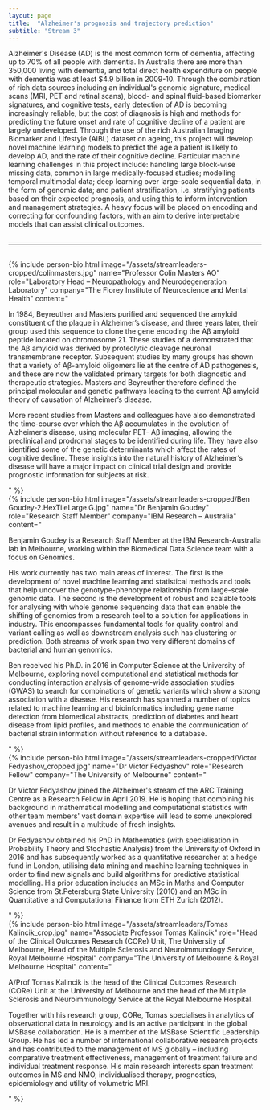 ```yaml
---
layout: page
title:  "Alzheimer's prognosis and trajectory prediction"
subtitle: "Stream 3"
---
```

Alzheimer's Disease (AD) is the most common form of dementia, affecting up to 70% of all people with dementia. In Australia there are more than 350,000 living with dementia, and total direct health expenditure on people with dementia was at least $4.9 billion in 2009-10. Through the combination of rich data sources including an individual's genomic signature, medical scans (MRI, PET and retinal scans), blood- and spinal fluid-based biomarker signatures, and cognitive tests, early detection of AD is becoming increasingly reliable, but the cost of diagnosis is high and methods for predicting the future onset and rate of cognitive decline of a patient are largely undeveloped. Through the use of the rich Australian Imaging Biomarker and Lifestyle (AIBL) dataset on ageing, this project will develop novel machine learning models to predict the age a patient is likely to develop AD, and the rate of their cognitive decline. Particular machine learning challenges in this project include: handling large block-wise missing data, common in large medically-focused studies; modelling temporal multimodal data; deep learning over large-scale sequential data, in the form of genomic data; and patient stratification, i.e. stratifying patients based on their expected prognosis, and using this to inform intervention and management strategies. A heavy focus will be placed on encoding and correcting for confounding factors, with an aim to derive interpretable models that can assist clinical outcomes.
<br><br>
<hr>
<br>
{% include person-bio.html
image="/assets/streamleaders-cropped/colinmasters.jpg"
name="Professor Colin Masters AO"
role="Laboratory Head – Neuropathology and Neurodegeneration Laboratory"
company="The Florey Institute of Neuroscience and Mental Health"
content="<p>In 1984, Beyreuther and Masters purified and sequenced the amyloid constituent of the plaque in Alzheimer’s disease, and three years later, their group used this sequence to clone the gene encoding the Aβ amyloid peptide located on chromosome 21. These studies of a demonstrated that the Aβ amyloid was derived by proteolytic cleavage neuronal transmembrane receptor. Subsequent studies by many groups has shown that a variety of Aβ-amyloid oligomers lie at the centre of AD pathogenesis, and these are now the validated primary targets for both diagnostic and therapeutic strategies. Masters and Beyreuther therefore defined the principal molecular and genetic pathways leading to the current Aβ amyloid theory of causation of Alzheimer’s disease.</p>
         <p>More recent studies from Masters and colleagues have also demonstrated the time-course over which the Aβ accumulates in the evolution of Alzheimer’s disease, using molecular PET- Aβ imaging, allowing the preclinical and prodromal stages to be identified during life. They have also identified some of the genetic determinants which affect the rates of cognitive decline. These insights into the natural history of Alzheimer’s disease will have a major impact on clinical trial design and provide prognostic information for subjects at risk.</p>"
%}
<br>
{% include person-bio.html
image="/assets/streamleaders-cropped/Ben Goudey-2.HexTileLarge.G.jpg"
name="Dr Benjamin Goudey"
role="Research Staff Member"
company="IBM Research – Australia"
content="<p>Benjamin Goudey is a Research Staff Member at the IBM Research-Australia lab in Melbourne, working within the Biomedical Data Science team with a focus on Genomics.</p>
         <p>His work currently has two main areas of interest. The first is the development of novel machine learning and statistical methods and tools that help uncover the genotype-phenotype relationship from large-scale genomic data. The second is the development of robust and scalable tools for analysing with whole genome sequencing data that can enable the shifting of genomics from a research tool to a solution for applications in industry. This encompasses fundamental tools for quality control and variant calling as well as downstream analysis such has clustering or prediction. Both streams of work span two very different domains of bacterial and human genomics.</p>
         <p>Ben received his Ph.D. in 2016 in Computer Science at the University of Melbourne, exploring novel computational and statistical methods for conducting interaction analysis of genome-wide association studies (GWAS) to search for combinations of genetic variants which show a strong association with a disease. His research has spanned a number of topics related to machine learning and bioinformatics including gene name detection from biomedical abstracts, prediction of diabetes and heart disease from lipid profiles, and methods to enable the communication of bacterial strain information without reference to a database.</p>"
%}
<br>
{% include person-bio.html
image="/assets/streamleaders-cropped/Victor Fedyashov_cropped.jpg"
name="Dr Victor Fedyashov"
role="Research Fellow"
company="The University of Melbourne"
content="<p>Dr Victor Fedyashov joined the Alzheimer's stream of the ARC Training Centre as a Research Fellow in April 2019. He is hoping that combining his background in mathematical modelling and computational statistics with other team members' vast domain expertise will lead to some unexplored avenues and result in a multitude of fresh insights.</p>
         <p>Dr Fedyashov obtained his PhD in Mathematics (with specialisation in Probability Theory and Stochastic Analysis) from the University of Oxford in 2016 and has subsequently worked as a quantitative researcher at a hedge fund in London, utilising data mining and machine learning techniques in order to find new signals and build algorithms for predictive statistical modelling. His prior education includes an MSc in Maths and Computer Science from St.Petersburg State University (2010) and an MSc in Quantitative and Computational Finance from ETH Zurich (2012).</p>"
%}
<br>
{% include person-bio.html
image="/assets/streamleaders/Tomas Kalincik_crop.jpg"
name="Associate Professor Tomas Kalincik"
role="Head of the Clinical Outcomes Research (CORe) Unit, The University of Melbourne, Head of the Multiple Sclerosis and Neuroimmunology Service, Royal Melbourne Hospital"
company="The University of Melbourne & Royal Melbourne Hospital"
content="<p>A/Prof Tomas Kalincik is the head of the Clinical Outcomes Research (CORe) Unit at the University of Melbourne and the head of the Multiple Sclerosis and Neuroimmunology Service at the Royal Melbourne Hospital.</p>
         <p>Together with his research group, CORe, Tomas specialises in analytics of observational data in neurology and is an active participant in the global MSBase collaboration. He is a member of the MSBase Scientific Leadership Group. He has led a number of international collaborative research projects and has contributed to the management of MS globally – including comparative treatment effectiveness, management of treatment failure and individual treatment response. His main research interests span treatment outcomes in MS and NMO, individualised therapy, prognostics, epidemiology and utility of volumetric MRI.</p>"
%}
